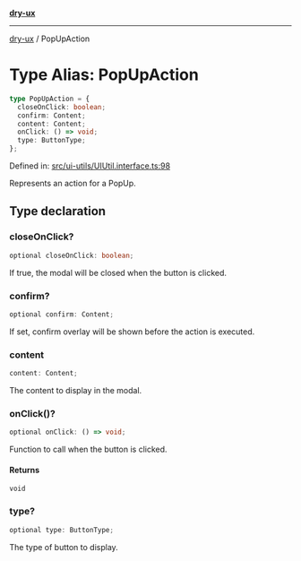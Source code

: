 [**dry-ux**](../README.md)

***

[dry-ux](../README.md) / PopUpAction

# Type Alias: PopUpAction

```ts
type PopUpAction = {
  closeOnClick: boolean;
  confirm: Content;
  content: Content;
  onClick: () => void;
  type: ButtonType;
};
```

Defined in: [src/ui-utils/UIUtil.interface.ts:98](https://github.com/navedr/dry-ux/blob/05824901684f5086b63edd3699fcdb1704ab19f9/src/ui-utils/UIUtil.interface.ts#L98)

Represents an action for a PopUp.

## Type declaration

### closeOnClick?

```ts
optional closeOnClick: boolean;
```

If true, the modal will be closed when the button is clicked.

### confirm?

```ts
optional confirm: Content;
```

If set, confirm overlay will be shown before the action is executed.

### content

```ts
content: Content;
```

The content to display in the modal.

### onClick()?

```ts
optional onClick: () => void;
```

Function to call when the button is clicked.

#### Returns

`void`

### type?

```ts
optional type: ButtonType;
```

The type of button to display.

